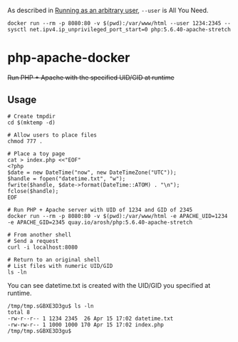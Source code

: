 As described in [Running as an arbitrary user](https://hub.docker.com/_/php), `--user` is All You Need.

```shell
docker run --rm -p 8080:80 -v $(pwd):/var/www/html --user 1234:2345 --sysctl net.ipv4.ip_unprivileged_port_start=0 php:5.6.40-apache-stretch
```

# php-apache-docker

~~Run PHP + Apache with the specified UID/GID at runtime~~

## Usage

```shell
# Create tmpdir
cd $(mktemp -d)

# Allow users to place files
chmod 777 .

# Place a toy page
cat > index.php <<"EOF"
<?php
$date = new DateTime("now", new DateTimeZone("UTC"));
$handle = fopen("datetime.txt", "w");
fwrite($handle, $date->format(DateTime::ATOM) . "\n");
fclose($handle);
EOF

# Run PHP + Apache server with UID of 1234 and GID of 2345
docker run --rm -p 8080:80 -v $(pwd):/var/www/html -e APACHE_UID=1234 -e APACHE_GID=2345 quay.io/arosh/php:5.6.40-apache-stretch

# From another shell
# Send a request
curl -i localhost:8080

# Return to an original shell
# List files with numeric UID/GID
ls -ln
```

You can see datetime.txt is created with the UID/GID you specified at runtime.

```text
/tmp/tmp.sGBXE3D3gu$ ls -ln
total 8
-rw-r--r-- 1 1234 2345  26 Apr 15 17:02 datetime.txt
-rw-rw-r-- 1 1000 1000 170 Apr 15 17:02 index.php
/tmp/tmp.sGBXE3D3gu$
```
